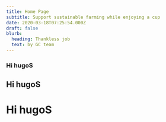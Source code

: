 ```yaml
---
title: Home Page
subtitle: Support sustainable farming while enjoying a cup
date: 2020-03-18T07:25:54.000Z
draft: false
blurb:
  heading: Thankless job
  text: by GC team
---
```

### Hi hugoS
## Hi hugoS
# Hi hugoS
